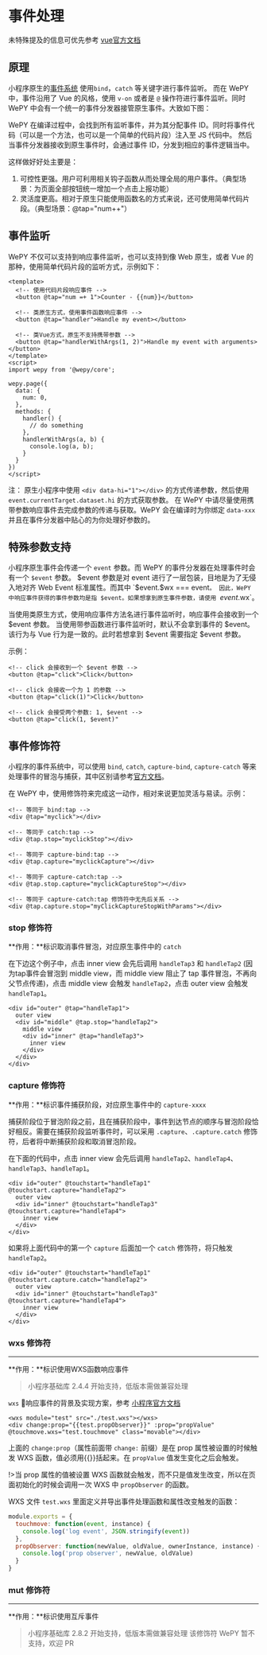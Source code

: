 # 事件处理

未特殊提及的信息可优先参考 [vue官方文档](https://cn.vuejs.org/v2/guide/events.html)


## 原理

小程序原生的[事件系统](https://developers.weixin.qq.com/miniprogram/dev/framework/view/wxml/event.html) 使用`bind`，`catch` 等关键字进行事件监听。
而在 WePY 中，事件沿用了 Vue 的风格，使用 `v-on` 或者是 `@` 操作符进行事件监听。同时 WePY 中会有一个统一的事件分发器接管原生事件。大致如下图：


WePY 在编译过程中，会找到所有监听事件，并为其分配事件 ID。同时将事件代码（可以是一个方法，也可以是一个简单的代码片段）注入至 JS 代码中。
然后当事件分发器接收到原生事件时，会通过事件 ID，分发到相应的事件逻辑当中。

这样做好好处主要是：

1. 可控性更强。用户可利用相关钩子函数从而处理全局的用户事件。（典型场景：为页面全部按钮统一增加一个点击上报功能）
2. 灵活度更高。相对于原生只能使用函数名的方式来说，还可使用简单代码片段。（典型场景：@tap="num++"）


## 事件监听


WePY 不仅可以支持到响应事件监听，也可以支持到像 Web 原生，或者 Vue 的那种，使用简单代码片段的监听方式，示例如下：

```
<template>
  <!-- 使用代码片段响应事件 -->
  <button @tap="num =+ 1">Counter - {{num}}</button> 

  <!-- 类原生方式，使用事件函数响应事件 -->
  <button @tap="handler">Handle my event></button>

  <!-- 类Vue方式，原生不支持携带参数 -->
  <button @tap="handlerWithArgs(1, 2)">Handle my event with arguments></button>
</template>
<script>
import wepy from '@wepy/core';

wepy.page({
  data: {
    num: 0,
  },
  methods: {
    handler() {
      // do something
    },
    handlerWithArgs(a, b) {
      console.log(a, b);
    }
  }
})
</script>
```

注：
原生小程序中使用 `<div data-hi="1"></div>` 的方式传递参数，然后使用 `event.currentTarget.dataset.hi` 的方式获取参数。
在 WePY 中请尽量使用携带参数响应事件去完成参数的传递与获取。WePY 会在编译时为你绑定 `data-xxx` 并且在事件分发器中贴心的为你处理好参数的。


## 特殊参数支持

小程序原生事件会传递一个 `event` 参数。而 WePY 的事件分发器在处理事件时会有一个 `$event` 参数。
$event 参数是对 event 进行了一层包装，目地是为了无侵入地对齐 Web Event 标准属性。而其中 `$event.$wx === event`。
因此，WePY 中响应事件获得的事件参数均是指 $event。如果想拿到原生事件参数，请使用 `$event.$wx`。

当使用类原生方式，使用响应事件方法名进行事件监听时，响应事件会接收到一个 $event 参数。
当使用带参函数进行事件监听时，默认不会拿到事件的 $event。 该行为与 Vue 行为是一致的。此时若想拿到 $event 需要指定 $event 参数。

示例：

```
<!-- click 会接收到一个 $event 参数 -->
<button @tap="click">Click</button>

<!-- click 会接收一个为 1 的参数 -->
<button @tap="click(1)">Click</button>

<!-- click 会接受两个参数: 1, $event -->
<button @tap="click(1, $event)"
```


## 事件修饰符

小程序的事件系统中，可以使用 `bind`, `catch`, `capture-bind`, `capture-catch` 等来处理事件的冒泡与捕获，其中区别请参考[官方文档](https://developers.weixin.qq.com/miniprogram/dev/framework/view/wxml/event.html)。

在 WePY 中，使用修饰符来完成这一动作，相对来说更加灵活与易读。示例：

```
<!-- 等同于 bind:tap -->
<div @tap="myclick"></div>

<!-- 等同于 catch:tap -->
<div @tap.stop="myclickStop"></div>

<!-- 等同于 capture-bind:tap -->
<div @tap.capture="myclickCapture"></div>

<!-- 等同于 capture-catch:tap -->
<div @tap.stop.capture="myclickCaptureStop"></div>

<!-- 等同于 capture-catch:tap 修饰符中无先后关系 -->
<div @tap.capture.stop="myClickCaptureStopWithParams"></div>

```

### stop 修饰符

**作用：**标识取消事件冒泡，对应原生事件中的 `catch`

在下边这个例子中，点击 inner view 会先后调用 ```handleTap3``` 和 ```handleTap2``` (因为tap事件会冒泡到 middle view，而 middle view 阻止了 tap 事件冒泡，不再向父节点传递)，点击 middle view 会触发 ```handleTap2```，点击 outer view 会触发 ```handleTap1```。

```vue
<div id="outer" @tap="handleTap1">
  outer view
  <div id="middle" @tap.stop="handleTap2">
    middle view
    <div id="inner" @tap="handleTap3">
      inner view
    </div>
  </div>
</div>

```

### capture 修饰符

**作用：**标识事件捕获阶段，对应原生事件中的 `capture-xxxx`

捕获阶段位于冒泡阶段之前，且在捕获阶段中，事件到达节点的顺序与冒泡阶段恰好相反。需要在捕获阶段监听事件时，可以采用 ```.capture```、```.capture.catch``` 修饰符，后者将中断捕获阶段和取消冒泡阶段。

在下面的代码中，点击 inner view 会先后调用 ```handleTap2```、```handleTap4```、```handleTap3```、```handleTap1```。

```vue
<div id="outer" @touchstart="handleTap1" @touchstart.capture="handleTap2">
  outer view
  <div id="inner" @touchstart="handleTap3" @touchstart.capture="handleTap4">
    inner view
  </div>
</div>
```

如果将上面代码中的第一个 ```capture``` 后面加一个 ```catch``` 修饰符，将只触发 ```handleTap2```。

```vue
<div id="outer" @touchstart="handleTap1" @touchstart.capture.catch="handleTap2">
  outer view
  <div id="inner" @touchstart="handleTap3" @touchstart.capture="handleTap4">
    inner view
  </div>
</div>
```


### wxs 修饰符

---

**作用：**标识使用WXS函数响应事件

> 小程序基础库 2.4.4 开始支持，低版本需做兼容处理

```wxs``` 响应事件的背景及实现方案，参考 [小程序官方文档](https://developers.weixin.qq.com/miniprogram/dev/framework/view/interactive-animation.html)

```vue
<wxs module="test" src="./test.wxs"></wxs>
<div change:prop="{{test.propObserver}}" :prop="propValue" @touchmove.wxs="test.touchmove" class="movable"></div>

```

上面的 ```change:prop```（属性前面带 ```change:``` 前缀）是在 prop 属性被设置的时候触发 WXS 函数，值必须用{{}}括起来。在 ```propValue``` 值发生变化之后会触发。

!>当 prop 属性的值被设置 WXS 函数就会触发，而不只是值发生改变，所以在页面初始化的时候会调用一次 WXS 中 ```propObserver``` 的函数。

WXS 文件 ```test.wxs``` 里面定义并导出事件处理函数和属性改变触发的函数：

```javascript
module.exports = {
  touchmove: function(event, instance) {
    console.log('log event', JSON.stringify(event))
  },
  propObserver: function(newValue, oldValue, ownerInstance, instance) {
    console.log('prop observer', newValue, oldValue)
  }
}

```

### mut 修饰符

---

**作用：**标识使用互斥事件

> 小程序基础库 2.8.2 开始支持，低版本需做兼容处理
> 该修饰符 WePY 暂不支持，欢迎 PR

